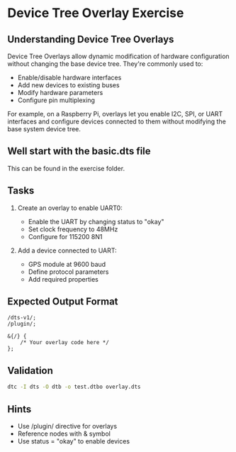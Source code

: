 # Device Tree Overlay Exercise

## Understanding Device Tree Overlays

Device Tree Overlays allow dynamic modification of hardware configuration without changing the base device tree. They're commonly used to:
* Enable/disable hardware interfaces
* Add new devices to existing buses
* Modify hardware parameters
* Configure pin multiplexing

For example, on a Raspberry Pi, overlays let you enable I2C, SPI, or UART interfaces and configure devices connected to them without modifying the base system device tree.

## Well start with the basic.dts file

This can be found in the exercise folder.

## Tasks
1. Create an overlay to enable UART0:
   - Enable the UART by changing status to "okay"
   - Set clock frequency to 48MHz
   - Configure for 115200 8N1

1. Add a device connected to UART:
   - GPS module at 9600 baud
   - Define protocol parameters
   - Add required properties

## Expected Output Format

```dts
/dts-v1/;
/plugin/;

&{/} {
    /* Your overlay code here */
};
```

## Validation

```bash
dtc -I dts -O dtb -o test.dtbo overlay.dts
```

## Hints
- Use /plugin/ directive for overlays
- Reference nodes with & symbol
- Use status = "okay" to enable devices
